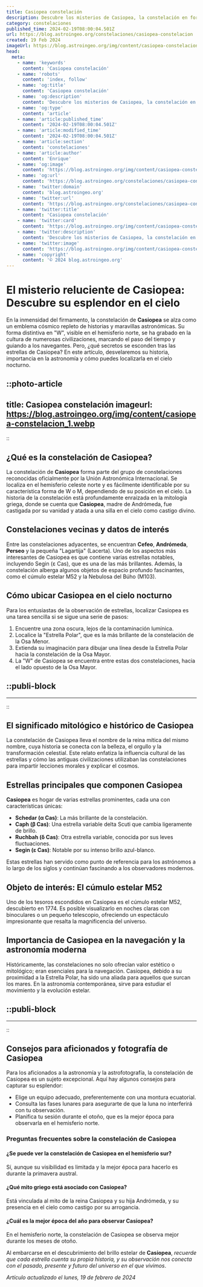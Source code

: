 ```yaml
---
title: Casiopea constelación
description: Descubre los misterios de Casiopea, la constelación en forma de W. Navega por su historia, estrellas brillantes y mitología. Observa el cielo nocturno.
category: constelaciones
published_time: 2024-02-19T08:00:04.501Z
url: https://blog.astroingeo.org/constelaciones/casiopea-constelacion
created: 19 Feb 2024
imageUrl: https://blog.astroingeo.org/img/content/casiopea-constelacion_1.webp
head:
  meta:
    - name: 'keywords'
      content: 'Casiopea constelación'
    - name: 'robots'
      content: 'index, follow'
    - name: 'og:title'
      content: 'Casiopea constelación'
    - name: 'og:description'
      content: 'Descubre los misterios de Casiopea, la constelación en forma de W. Navega por su historia, estrellas brillantes y mitología. Observa el cielo nocturno.'
    - name: 'og:type'
      content: 'article'
    - name: 'article:published_time'
      content: '2024-02-19T08:00:04.501Z'
    - name: 'article:modified_time'
      content: '2024-02-19T08:00:04.501Z'
    - name: 'article:section'
      content: 'constelaciones'
    - name: 'article:author'
      content: 'Enrique'
    - name: 'og:image'
      content: 'https://blog.astroingeo.org/img/content/casiopea-constelacion_1.webp'
    - name: 'og:url'
      content: 'https://blog.astroingeo.org/constelaciones/casiopea-constelacion'
    - name: 'twitter:domain'
      content: 'blog.astroingeo.org'
    - name: 'twitter:url'
      content: 'https://blog.astroingeo.org/constelaciones/casiopea-constelacion'
    - name: 'twitter:title'
      content: 'Casiopea constelación'
    - name: 'twitter:card'
      content: 'https://blog.astroingeo.org/img/content/casiopea-constelacion_1.webp'
    - name: 'twitter:description'
      content: 'Descubre los misterios de Casiopea, la constelación en forma de W. Navega por su historia, estrellas brillantes y mitología. Observa el cielo nocturno.'
    - name: 'twitter:image'
      content: 'https://blog.astroingeo.org/img/content/casiopea-constelacion_1.webp'
    - name: 'copyright'
      content: '© 2024 blog.astroingeo.org'
---
```

# El misterio reluciente de Casiopea: Descubre su esplendor en el cielo

En la inmensidad del firmamento, la constelación de **Casiopea** se alza como un emblema cósmico repleto de historias y maravillas astronómicas. Su forma distintiva en "W", visible en el hemisferio norte, se ha grabado en la cultura de numerosas civilizaciones, marcando el paso del tiempo y guiando a los navegantes. Pero, ¿qué secretos se esconden tras las estrellas de Casiopea? En este artículo, desvelaremos su historia, importancia en la astronomía y cómo puedes localizarla en el cielo nocturno.


::photo-article
---
title: Casiopea constelación
imageurl: https://blog.astroingeo.org/img/content/casiopea-constelacion_1.webp
---
::


## ¿Qué es la constelación de Casiopea?

La constelación de **Casiopea** forma parte del grupo de constelaciones reconocidas oficialmente por la Unión Astronómica Internacional. Se localiza en el hemisferio celeste norte y es fácilmente identificable por su característica forma de W o M, dependiendo de su posición en el cielo. La historia de la constelación está profundamente enraizada en la mitología griega, donde se cuenta que **Casiopea**, madre de Andrómeda, fue castigada por su vanidad y atada a una silla en el cielo como castigo divino.

## Constelaciones vecinas y datos de interés

Entre las constelaciones adyacentes, se encuentran **Cefeo**, **Andrómeda**, **Perseo** y la pequeña "Lagartija" (Lacerta). Uno de los aspectos más interesantes de Casiopea es que contiene varias estrellas notables, incluyendo Segin (ε Cas), que es una de las más brillantes. Además, la constelación alberga algunos objetos de espacio profundo fascinantes, como el cúmulo estelar M52 y la Nebulosa del Búho (M103).

## Cómo ubicar Casiopea en el cielo nocturno

Para los entusiastas de la observación de estrellas, localizar Casiopea es una tarea sencilla si se sigue una serie de pasos:

1. Encuentre una zona oscura, lejos de la contaminación lumínica.
2. Localice la "Estrella Polar", que es la más brillante de la constelación de la Osa Menor.
3. Extienda su imaginación para dibujar una línea desde la Estrella Polar hacia la constelación de la Osa Mayor.
4. La "W" de Casiopea se encuentra entre estas dos constelaciones, hacia el lado opuesto de la Osa Mayor.


  ::publi-block
  ---
  ---
  ::
  
  
## El significado mitológico e histórico de Casiopea

La constelación de Casiopea lleva el nombre de la reina mítica del mismo nombre, cuya historia se conecta con la belleza, el orgullo y la transformación celestial. Este relato enfatiza la influencia cultural de las estrellas y cómo las antiguas civilizaciones utilizaban las constelaciones para impartir lecciones morales y explicar el cosmos.

## Estrellas principales que componen Casiopea

**Casiopea** es hogar de varias estrellas prominentes, cada una con características únicas:

- **Schedar (α Cas)**: La más brillante de la constelación.
- **Caph (β Cas)**: Una estrella variable delta Scuti que cambia ligeramente de brillo.
- **Ruchbah (δ Cas)**: Otra estrella variable, conocida por sus leves fluctuaciones.
- **Segin (ε Cas)**: Notable por su intenso brillo azul-blanco.

Estas estrellas han servido como punto de referencia para los astrónomos a lo largo de los siglos y continúan fascinando a los observadores modernos.

## Objeto de interés: El cúmulo estelar M52

Uno de los tesoros escondidos en Casiopea es el cúmulo estelar M52, descubierto en 1774. Es posible visualizarlo en noches claras con binoculares o un pequeño telescopio, ofreciendo un espectáculo impresionante que resalta la magnificencia del universo.

## Importancia de Casiopea en la navegación y la astronomía moderna

Históricamente, las constelaciones no solo ofrecían valor estético o mitológico; eran esenciales para la navegación. Casiopea, debido a su proximidad a la Estrella Polar, ha sido una aliada para aquellos que surcan los mares. En la astronomía contemporánea, sirve para estudiar el movimiento y la evolución estelar.


  ::publi-block
  ---
  ---
  ::
  
  
## Consejos para aficionados y fotografía de Casiopea

Para los aficionados a la astronomía y la astrofotografía, la constelación de Casiopea es un sujeto excepcional. Aquí hay algunos consejos para capturar su esplendor:

- Elige un equipo adecuado, preferentemente con una montura ecuatorial.
- Consulta las fases lunares para asegurarte de que la luna no interferirá con tu observación.
- Planifica tu sesión durante el otoño, que es la mejor época para observarla en el hemisferio norte.

### Preguntas frecuentes sobre la constelación de Casiopea

#### ¿Se puede ver la constelación de Casiopea en el hemisferio sur?
Sí, aunque su visibilidad es limitada y la mejor época para hacerlo es durante la primavera austral.

#### ¿Qué mito griego está asociado con Casiopea?
Está vinculada al mito de la reina Casiopea y su hija Andrómeda, y su presencia en el cielo como castigo por su arrogancia.

#### ¿Cuál es la mejor época del año para observar Casiopea?
En el hemisferio norte, la constelación de Casiopea se observa mejor durante los meses de otoño.

Al embarcarse en el descubrimiento del brillo estelar de **Casiopea**, *recuerde que cada estrella cuenta su propia historia, y su observación nos conecta con el pasado, presente y futuro del universo en el que vivimos*.

_Artículo actualizado el lunes, 19 de febrero de 2024_